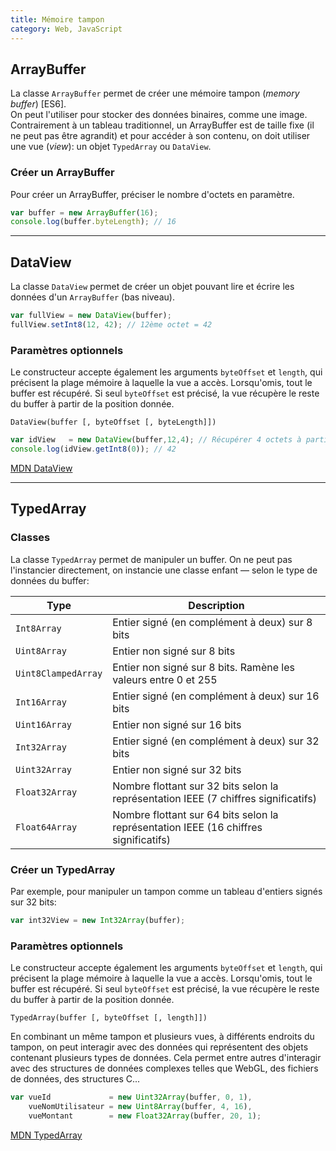 ```yaml
---
title: Mémoire tampon
category: Web, JavaScript
---
```


## ArrayBuffer

La classe `ArrayBuffer` permet de créer une mémoire tampon (*memory buffer*) [ES6].  
On peut l'utiliser pour stocker des données binaires, comme une image.  
Contrairement à un tableau traditionnel, un ArrayBuffer est de taille fixe (il ne peut pas être agrandit) et pour accéder à son contenu, on doit utiliser une vue (*view*): un objet `TypedArray` ou `DataView`.

### Créer un ArrayBuffer

Pour créer un ArrayBuffer, préciser le nombre d'octets en paramètre.

``` js
var buffer = new ArrayBuffer(16);
console.log(buffer.byteLength); // 16
```

---

## DataView

La classe `DataView` permet de créer un objet pouvant lire et écrire les données d'un `ArrayBuffer` (bas niveau).

``` js
var fullView = new DataView(buffer);
fullView.setInt8(12, 42); // 12ème octet = 42
```

### Paramètres optionnels

Le constructeur accepte également les arguments `byteOffset` et `length`, qui précisent la plage mémoire à laquelle la vue a accès. Lorsqu'omis, tout le buffer est récupéré. Si seul `byteOffset` est précisé, la vue récupère le reste du buffer à partir de la position donnée.

```
DataView(buffer [, byteOffset [, byteLength]])
```

``` js
var idView   = new DataView(buffer,12,4); // Récupérer 4 octets à partir du 12ème octet 
console.log(idView.getInt8(0)); // 42
```

[MDN DataView](https://developer.mozilla.org/en-US/docs/Web/JavaScript/Reference/Global_Objects/DataView)

---

## TypedArray

### Classes

La classe `TypedArray` permet de manipuler un buffer. On ne peut pas l'instancier directement, on instancie une classe enfant — selon le type de données du buffer:

| Type        | Description
|---          |---
| `Int8Array` | Entier signé (en complément à deux) sur 8 bits
| `Uint8Array` | Entier non signé sur 8 bits
| `Uint8ClampedArray` | Entier non signé sur 8 bits. Ramène les valeurs entre 0 et 255
| `Int16Array` | Entier signé (en complément à deux) sur 16 bits
| `Uint16Array` | Entier non signé sur 16 bits
| `Int32Array` | Entier signé (en complément à deux) sur 32 bits
| `Uint32Array` | Entier non signé sur 32 bits
| `Float32Array` | Nombre flottant sur 32 bits selon la représentation IEEE (7 chiffres significatifs)
| `Float64Array` | Nombre flottant sur 64 bits selon la représentation IEEE (16 chiffres significatifs)

### Créer un TypedArray

Par exemple, pour manipuler un tampon comme un tableau d'entiers signés sur 32 bits:

``` js
var int32View = new Int32Array(buffer);
```

### Paramètres optionnels

Le constructeur accepte également les arguments `byteOffset` et `length`, qui précisent la plage mémoire à laquelle la vue a accès. Lorsqu'omis, tout le buffer est récupéré. Si seul `byteOffset` est précisé, la vue récupère le reste du buffer à partir de la position donnée.

```
TypedArray(buffer [, byteOffset [, length]])
```

En combinant un même tampon et plusieurs vues, à différents endroits du tampon, on peut interagir avec des données qui représentent des objets contenant plusieurs types de données. Cela permet entre autres d'interagir avec des structures de données complexes telles que WebGL, des fichiers de données, des structures C...

``` js
var vueId             = new Uint32Array(buffer, 0, 1),
    vueNomUtilisateur = new Uint8Array(buffer, 4, 16),
    vueMontant        = new Float32Array(buffer, 20, 1);
```

[MDN TypedArray](https://developer.mozilla.org/en-US/docs/Web/JavaScript/Reference/Global_Objects/TypedArray)